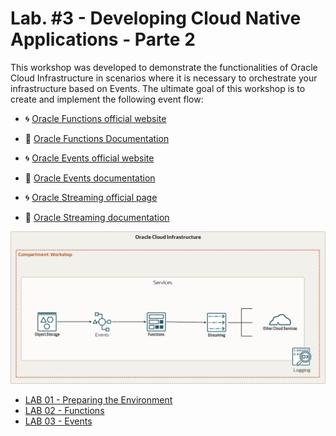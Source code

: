 ﻿# Lab. #3 - Developing Cloud Native Applications - Parte 2

This workshop was developed to demonstrate the functionalities of Oracle Cloud Infrastructure in scenarios where it is necessary to orchestrate your infrastructure based on Events. The ultimate goal of this workshop is to create and implement the following event flow:

- 🌀 [Oracle Functions official website](https://www.oracle.com/br/cloud-native/functions/)
- 🧾 [Oracle Functions Documentation](https://docs.oracle.com/en-us/iaas/Content/Functions/Concepts/functionsoverview.htm)

- 🌀 [Oracle Events official website](https://www.oracle.com/br/cloud-native/events-service/)
- 🧾 [Oracle Events documentation](https://docs.oracle.com/en-us/iaas/Content/Events/Concepts/eventsoverview.htm)

- 🌀 [Oracle Streaming official page](https://www.oracle.com/br/cloud-native/streaming/)
- 🧾 [Oracle Streaming documentation](https://docs.oracle.com/en-us/iaas/Content/Streaming/Concepts/streamingoverview.htm)


![](./Arquitetura.png)

- [LAB 01 - Preparing the Environment](./LAB01/README.md)
- [LAB 02 - Functions](./LAB02/README.md)
- [LAB 03 - Events](./LAB03/README.md)
